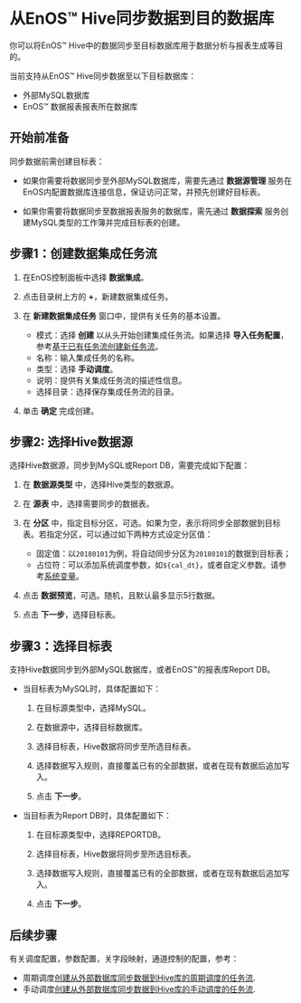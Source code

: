 # 从EnOS™ Hive同步数据到目的数据库

你可以将EnOS™ Hive中的数据同步至目标数据库用于数据分析与报表生成等目的。

当前支持从EnOS™ Hive同步数据至以下目标数据库：
- 外部MySQL数据库
- EnOS™ 数据报表报表所在数据库

## 开始前准备<beforestart>

同步数据前需创建目标表：

- 如果你需要将数据同步至外部MySQL数据库，需要先通过 **数据源管理** 服务在EnOS内配置数据库连接信息，保证访问正常，并预先创建好目标表。

- 如果你需要将数据同步至数据报表服务的数据库，需先通过 **数据探索** 服务创建MySQL类型的工作簿并完成目标表的创建。

## 步骤1：创建数据集成任务流<createworkflow>

1. 在EnOS控制面板中选择 **数据集成**。

2. 点击目录树上方的 **+**，新建数据集成任务。

3. 在 **新建数据集成任务** 窗口中，提供有关任务的基本设置。

   - 模式：选择 **创建** 以从头开始创建集成任务流。如果选择 **导入任务配置**，参考[基于已有任务流创建新任务流](imports_existing_config)。
   - 名称：输入集成任务的名称。
   - 类型：选择 **手动调度**。
   - 说明：提供有关集成任务流的描述性信息。
   - 选择目录：选择保存集成任务流的目录。

4. 单击 **确定** 完成创建。

## 步骤2: 选择Hive数据源<selecthive>

选择Hive数据源，同步到MySQL或Report DB，需要完成如下配置：

1. 在 **数据源类型** 中，选择Hive类型的数据源。

2. 在 **源表** 中，选择需要同步的数据表。

3. 在 **分区** 中，指定目标分区，可选。如果为空，表示将同步全部数据到目标表。若指定分区，可以通过如下两种方式设定分区值：

   - 固定值：以`20180101`为例，将自动同步分区为`20180101`的数据到目标表；
   - 占位符：可以添加系统调度参数，如`${cal_dt}`，或者自定义参数。请参考[系统变量](../data_ide/system_variables)。

4. 点击 **数据预览**，可选。随机，且默认最多显示5行数据。

5. 点击 **下一步**，选择目标表。


## 步骤3：选择目标表<selecttargettable>

支持Hive数据同步到外部MySQL数据库，或者EnOS™的报表库Report DB。

- 当目标表为MySQL时，具体配置如下：

  1. 在目标源类型中，选择MySQL。

  2. 在数据源中，选择目标数据库。

  3. 选择目标表，Hive数据将同步至所选目标表。

  4. 选择数据写入规则，直接覆盖已有的全部数据，或者在现有数据后追加写入。

  5. 点击 **下一步**。

- 当目标表为Report DB时，具体配置如下：

  1. 在目标源类型中，选择REPORTDB。

  2. 选择目标表，Hive数据将同步至所选目标表。

  3. 选择数据写入规则，直接覆盖已有的全部数据，或者在现有数据后追加写入。

  4. 点击 **下一步**。


## 后续步骤<followup>

有关调度配置，参数配置，关字段映射，通道控制的配置，参考：
- 周期调度[创建从外部数据库同步数据到Hive库的周期调度的任务流](creating_scratch_periodic).
- 手动调度[创建从外部数据库同步数据到Hive库的手动调度的任务流](creating_scratch_onetime).
